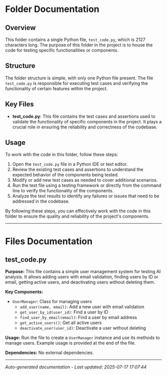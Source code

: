 # Folder Documentation

## Overview
This folder contains a single Python file, `test_code.py`, which is 2127 characters long. The purpose of this folder in the project is to house the code for testing specific functionalities or components.

## Structure
The folder structure is simple, with only one Python file present. The file `test_code.py` is responsible for executing test cases and verifying the functionality of certain features within the project.

## Key Files
- **test_code.py**: This file contains the test cases and assertions used to validate the functionality of specific components in the project. It plays a crucial role in ensuring the reliability and correctness of the codebase.

## Usage
To work with the code in this folder, follow these steps:
1. Open the `test_code.py` file in a Python IDE or text editor.
2. Review the existing test cases and assertions to understand the expected behavior of the components being tested.
3. Modify or add new test cases as needed to cover additional scenarios.
4. Run the test file using a testing framework or directly from the command line to verify the functionality of the components.
5. Analyze the test results to identify any failures or issues that need to be addressed in the codebase.

By following these steps, you can effectively work with the code in this folder to ensure the quality and reliability of the project's components.

---

# Files Documentation

## test_code.py

**Purpose:** This file contains a simple user management system for testing AI analysis. It allows adding users with email validation, finding users by ID or email, getting active users, and deactivating users without deleting them.

**Key Components:**
- `UserManager`: Class for managing users
  - `add_user(name, email)`: Add a new user with email validation
  - `get_user_by_id(user_id)`: Find a user by ID
  - `find_user_by_email(email)`: Find a user by email address
  - `get_active_users()`: Get all active users
  - `deactivate_user(user_id)`: Deactivate a user without deleting

**Usage:** Run the file to create a `UserManager` instance and use its methods to manage users. Example usage is provided at the end of the file.

**Dependencies:** No external dependencies.

---
*Auto-generated documentation - Last updated: 2025-07-17 17:07:44*
